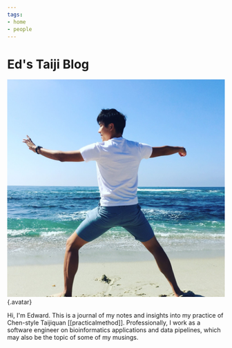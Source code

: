```yaml
---
tags: 
- home
- people
---
```

# Ed's Taiji Blog
![avatar](static/favicon.jpeg){.avatar}

Hi, I'm Edward.  This is a journal of my notes and insights into my practice of Chen-style Taijiquan [[practicalmethod]].
Professionally, I work as a software engineer on bioinformatics applications and data pipelines, which may also be the topic of some of my musings.

